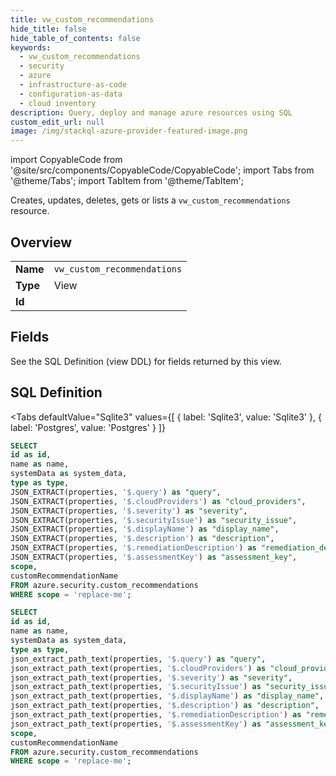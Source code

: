 ```yaml
--- 
title: vw_custom_recommendations
hide_title: false
hide_table_of_contents: false
keywords:
  - vw_custom_recommendations
  - security
  - azure
  - infrastructure-as-code
  - configuration-as-data
  - cloud inventory
description: Query, deploy and manage azure resources using SQL
custom_edit_url: null
image: /img/stackql-azure-provider-featured-image.png
---
```


import CopyableCode from '@site/src/components/CopyableCode/CopyableCode';
import Tabs from '@theme/Tabs';
import TabItem from '@theme/TabItem';

Creates, updates, deletes, gets or lists a <code>vw_custom_recommendations</code> resource.

## Overview
<table><tbody>
<tr><td><b>Name</b></td><td><code>vw_custom_recommendations</code></td></tr>
<tr><td><b>Type</b></td><td>View</td></tr>
<tr><td><b>Id</b></td><td><CopyableCode code="azure.security.vw_custom_recommendations" /></td></tr>
</tbody></table>

## Fields

See the SQL Definition (view DDL) for fields returned by this view.

## SQL Definition

<Tabs
defaultValue="Sqlite3"
values={[
{ label: 'Sqlite3', value: 'Sqlite3' },
{ label: 'Postgres', value: 'Postgres' }
]}
>
<TabItem value="Sqlite3">

```sql
SELECT
id as id,
name as name,
systemData as system_data,
type as type,
JSON_EXTRACT(properties, '$.query') as "query",
JSON_EXTRACT(properties, '$.cloudProviders') as "cloud_providers",
JSON_EXTRACT(properties, '$.severity') as "severity",
JSON_EXTRACT(properties, '$.securityIssue') as "security_issue",
JSON_EXTRACT(properties, '$.displayName') as "display_name",
JSON_EXTRACT(properties, '$.description') as "description",
JSON_EXTRACT(properties, '$.remediationDescription') as "remediation_description",
JSON_EXTRACT(properties, '$.assessmentKey') as "assessment_key",
scope,
customRecommendationName
FROM azure.security.custom_recommendations
WHERE scope = 'replace-me';
```

</TabItem>
<TabItem value="Postgres">

```sql
SELECT
id as id,
name as name,
systemData as system_data,
type as type,
json_extract_path_text(properties, '$.query') as "query",
json_extract_path_text(properties, '$.cloudProviders') as "cloud_providers",
json_extract_path_text(properties, '$.severity') as "severity",
json_extract_path_text(properties, '$.securityIssue') as "security_issue",
json_extract_path_text(properties, '$.displayName') as "display_name",
json_extract_path_text(properties, '$.description') as "description",
json_extract_path_text(properties, '$.remediationDescription') as "remediation_description",
json_extract_path_text(properties, '$.assessmentKey') as "assessment_key",
scope,
customRecommendationName
FROM azure.security.custom_recommendations
WHERE scope = 'replace-me';
```

</TabItem>
</Tabs>
